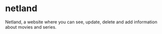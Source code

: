 # netland
Netland, a website where you can see, update, delete and add information about movies and series. 
